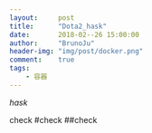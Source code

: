 ```yaml
---
layout:     post
title:      "Dota2_hask"
date:       2018-02--26 15:00:00
author:     "BrunoJu"
header-img: "img/post/docker.png"
comment:    true
tags:
    - 容器
---
```


*hask*

check
#check
##check
